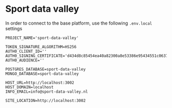 # Sport data valley
In order to connect to the base platform, use the following `.env.local` settings

```
PROJECT_NAME='sport-data-valley'

TOKEN_SIGNATURE_ALGORITHM=HS256
AUTH0_CLIENT_ID=''
AUTH0_SIGNING_CERTIFICATE='d434d8c85454ea40a82300a8e53386e95434551c063757f9c7f99a4938a15192336d9ca4d476cf1ab5757605948b2a32b22745d9957d198a6625b99e5108da9b'
AUTH0_AUDIENCE=''

POSTGRES_DATABASE=sport-data-valley
MONGO_DATABASE=sport-data-valley

HOST_URL=http://localhost:3002
HOST_DOMAIN=localhost
INFO_EMAIL=info@sport-data-valley.nl

SITE_LOCATION=http://localhost:3002
```

